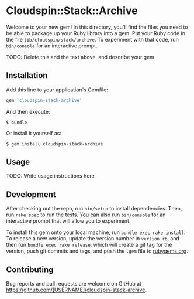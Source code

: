 # Cloudspin::Stack::Archive

Welcome to your new gem! In this directory, you'll find the files you need to be able to package up your Ruby library into a gem. Put your Ruby code in the file `lib/cloudspin/stack/archive`. To experiment with that code, run `bin/console` for an interactive prompt.

TODO: Delete this and the text above, and describe your gem

## Installation

Add this line to your application's Gemfile:

```ruby
gem 'cloudspin-stack-archive'
```

And then execute:

    $ bundle

Or install it yourself as:

    $ gem install cloudspin-stack-archive

## Usage

TODO: Write usage instructions here

## Development

After checking out the repo, run `bin/setup` to install dependencies. Then, run `rake spec` to run the tests. You can also run `bin/console` for an interactive prompt that will allow you to experiment.

To install this gem onto your local machine, run `bundle exec rake install`. To release a new version, update the version number in `version.rb`, and then run `bundle exec rake release`, which will create a git tag for the version, push git commits and tags, and push the `.gem` file to [rubygems.org](https://rubygems.org).

## Contributing

Bug reports and pull requests are welcome on GitHub at https://github.com/[USERNAME]/cloudspin-stack-archive.
